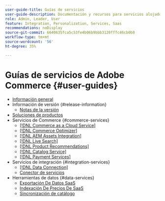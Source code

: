 ```yaml
---
user-guide-title: Guías de servicios
user-guide-description: Documentación y recursos para servicios alojados que proporcionan funcionalidades ampliadas a Adobe Commerce y Magento Open Source.
role: Admin, Leader, User
feature: Integration, Personalization, Services, Saas
recommendations: noDisplay
source-git-commit: 6640635fca5c53fe4b06b9bbb3120fffc46cb0b8
workflow-type: tm+mt
source-wordcount: '56'
ht-degree: 35%

---
```


# Guías de servicios de Adobe Commerce {#user-guides}

- [Información general](home.md)
- Información de versión {#release-information}
   - [Notas de la versión](/help/landing/release-notes-all.md)
- [Soluciones de productos](product-solutions.md)
- Servicios de Commerce {#commerce-services}
   - [[!DNL Commerce as a Cloud Service]](https://experienceleague.adobe.com/es/docs/commerce/cloud-service/overview)
   - [[!DNL Commerce Optimizer]](https://experienceleague.adobe.com/es/docs/commerce/optimizer/overview)
   - [[!DNL AEM Assets Integration]](https://experienceleague.adobe.com/es/docs/commerce/aem-assets-integration/overview)
   - [[!DNL Live Search]](https://experienceleague.adobe.com/docs/commerce/live-search/overview.html?lang=es)
   - [[!DNL Product Recommendations]](https://experienceleague.adobe.com/docs/commerce/product-recommendations/guide-overview.html?lang=es)
   - [[!DNL Catalog Service]](https://experienceleague.adobe.com/docs/commerce/catalog-service/guide-overview.html?lang=es)
   - [[!DNL Payment Services]](https://experienceleague.adobe.com/docs/commerce/payment-services/guide-overview.html?lang=es)
- Servicios de integración {#integration-services}
   - [[!DNL Data Connection]](https://experienceleague.adobe.com/docs/commerce/data-connection/overview.html?lang=es)
   - [Conector de servicios](/help/landing/saas.md)
- Herramientas de datos {#data-services}
   - [Exportación De Datos SaaS](https://experienceleague.adobe.com/docs/commerce/saas-data-export/overview.html?lang=es)
   - [Indexación De Precios De SaaS](https://experienceleague.adobe.com/docs/commerce/price-indexer/price-indexing.html?lang=es)
   - [Sincronización de catálogo](/help/landing/catalog-sync.md)
